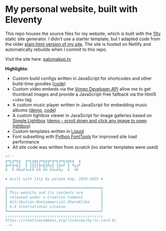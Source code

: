# My personal website, built with Eleventy

This repo houses the source files for my website, which is built with the [11ty](https://11ty.dev) static site generator. I didn't use a starter template, but I adapted code from the older [plain html version of my site](https://github.com/palomakop/palomakop.github.io). The site is hosted on Netlify and automatically rebuilds when I commit to this repo.

Visit the site here: [palomakop.tv](https://palomakop.tv)

**Highlights:**
- Custom build configs written in JavaScript for shortcodes and other build-time goodies ([code](https://github.com/palomakop/palomakop.tv-11ty/blob/main/.eleventy.js))
- Custom video embeds via the [Vimeo Developer API](https://developer.vimeo.com/api/guides/start) allow me to get thumbnail images and provide a JavaScript-free fallback via the html5 `video` tag
- A custom music player written in JavaScript for embedding music albums ([demo](https://palomakop.tv/work/sleepwalks-tapes/), [code](https://github.com/palomakop/palomakop.tv-11ty/blob/main/src/js/musicplayer.js))
- A custom lightbox viewer in JavaScript for image galleries based on [Simple Lightbox](https://github.com/dbrekalo/simpleLightbox) ([demo - scroll down and click any image to open lightbox](https://palomakop.tv/work/synthetic-forest/))
- Custom templates written in [Liquid](https://shopify.github.io/liquid/)
- Font subsetting with [Python FontTools](https://github.com/fonttools/fonttools) for improved site load performance
- All site code was written from scratch (no starter templates were used)

```html
<!--
╔═╗╔═╗╦  ╔═╗╔╦╗╔═╗╦╔═╔═╗╔═╗╔╦╗╦  ╦
╠═╝╠═╣║  ║ ║║║║╠═╣╠╩╗║ ║╠═╝ ║ ╚╗╔╝
╩  ╩ ╩╩═╝╚═╝╩ ╩╩ ╩╩ ╩╚═╝╩o  ╩  ╚╝

♦ built with 11ty by paloma kop, 2024-2025 ♦

╔══════════════════════════════════════════╗
║ This website and its contents are        ║
║ released under a Creative Commons        ║
║ Attribution-NonCommercial-ShareAlike     ║
║ 4.0 International License.               ║
╚══════════════════════════════════════════╝
↓↓↓↓↓↓↓↓↓↓↓↓↓↓↓↓↓↓↓↓↓↓↓↓↓↓↓↓↓↓↓↓↓↓↓↓↓↓↓↓↓↓↓↓
https://creativecommons.org/licenses/by-nc-sa/4.0/
-->
```

